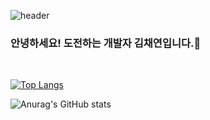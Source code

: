 ![header](https://capsule-render.vercel.app/api?type=waving&color=auto&height=300&section=header&text=chae%20yeon&fontSize=70)

### 안녕하세요! 도전하는 개발자 김채연입니다.🍃
<br/>

[![Top Langs](https://github-readme-stats.vercel.app/api/top-langs/?username=kchaeys2&layout=compact)](https://github.com/kchaeys2/github-readme-stats)

![Anurag's GitHub stats](https://github-readme-stats.vercel.app/api?username=kchaeys2&show_icons=true&theme=radical)
